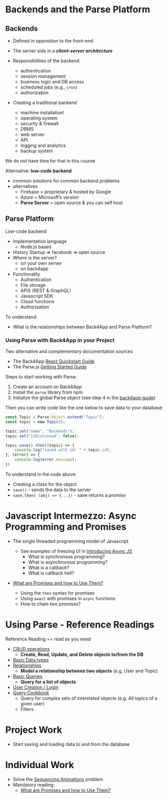 # Backends and the Parse Platform

## Backends

- Defined in opposition to the front-end
- The server side in a ***client-server architecture***


- Responsibilities of the backend
	- authentication 
	- session management
	- business logic and DB access
	- scheduled jobs (e.g., `cron`)
	- authorization


- Creating a traditional backend
	- machine installation!
	- operating system
	- security & firewall
	- DBMS
	- web server
	- API 
	- logging and analytics
	- backup system

We do not have time for that in this course

Alternative: **low-code backend**
- common solutions for common backend problems
- alternatives
	- Firebase = proprietary & hosted by Google
	- Azure = Microsoft’s version 
	- **Parse Server** = open source & you can self host

## Parse Platform

Low-code backend
- Implementation language
	- Node.js based
- History
	Startup => facebook => open source
- Where is the server?
	- on your own server
	- on back4app
- Functionality
	- Authentication
	- File storage
	- APIS (REST & GraphQL)
	- Javascript SDK
	- Cloud functions
	- Authorization

To understand: 
- What is the relationships between Back4App and Parse Platform? 

### Using Parse with Back4App in your Project

Two alternative and complementary documentation sources
- The Back4App [React Quickstart Guide](https://www.back4app.com/docs/react/quickstart)
- The Parse.js [Getting Started Guide](https://docs.parseplatform.org/js/guide/#getting-started)


Steps to start working with Parse: 
1. Create an account on Back4App
2. Install the `parse` library from npm
3. Initialize the global Parse object (see step 4 in the [back4app guide](https://www.back4app.com/docs/react/quickstart))
 
Then you can write code like the one below to save data to your database:

```javascript
const Topic = Parse.Object.extend("Topic");
const topic = new Topic();

topic.set("name", "Backends");
topic.set("isDiscussed", false);

topic.save().then((topic) => {
	console.log("saved with id: " + topic.id);
}, (error) => {
	console.log(error.message);
})
```

To understand in the code above:
- Creating a class for the object
- `save()` - sends the data to the server
- `save.then( (obj) => {...})` - save returns a *promise*


# Javascript Intermezzo: Async Programming and Promises

- The single threaded programming model of Javascript 
	- See examples of freezing UI in [Introducing Async JS](https://developer.mozilla.org/en-US/docs/Learn/JavaScript/Asynchronous/Introducing)
		- What is synchronous programming? 
		- What is asynchronous programming? 
		- What is a callback?
		- What is callback hell? 

- [What are Promises and how to Use Them?](https://developer.mozilla.org/en-US/docs/Learn/JavaScript/Asynchronous/Promises) 
	- Using the `then` syntax for promises
	- Using `await` with promises in `async` functions
	- How to chain two promises? 



# Using Parse - Reference Readings

Reference Reading == read as you need 

- [CRUD operations](https://www.back4app.com/docs/react/data-objects/react-crud-tutorial)
	- **Create, Read, Update, and Delete objects to/from the DB**
- [Basic Data types](https://www.back4app.com/docs/react/data-objects/react-data-types)
- [Relationships](https://www.back4app.com/docs/react/data-objects/relationships)
	- **Model a relationship between two objects** (e.g, User and Topic)
- [Basic Queries](https://www.back4app.com/docs/react/data-objects/react-query)
	- **Query for a list of objects**
- [User Creation / Login](https://www.back4app.com/docs/react/working-with-users/sign-up-page-react)
- [Query Cookbook](https://www.back4app.com/docs/react/data-objects/react-query-cookbook)
	- Query for complex sets of interelated objects (e.g. All topics of a given user)
	- Filters


# Project Work
- Start saving and loading data to and from the database


# Individual Work
- Solve the [Sequencing Animations](https://developer.mozilla.org/en-US/docs/Learn/JavaScript/Asynchronous/Sequencing_animationshttps://developer.mozilla.org/en-US/docs/Learn/JavaScript/Asynchronous/Sequencing_animations) problem
- Mandatory reading:
	- [What are Promises and how to Use Them?](https://developer.mozilla.org/en-US/docs/Learn/JavaScript/Asynchronous/Promises) 

